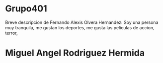 # Grupo401
Breve descripcion de Fernando Alexis Olvera Hernandez: 
Soy una persona muy tranquila, me gustan los deportes, me gusta las peliculas
de accion, terror, 


 # Miguel Angel Rodriguez Hermida

